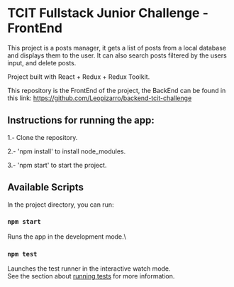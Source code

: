 # TCIT Fullstack Junior Challenge - FrontEnd
This project is a posts manager, it gets a list of posts from a local database and displays them to the user. It can also search posts filtered by
the users input, and delete posts.

Project built with React + Redux + Redux Toolkit.

This repository is the FrontEnd of the project, the BackEnd can be found in this link: https://github.com/Leopizarro/backend-tcit-challenge

## Instructions for running the app:
  1.- Clone the repository.
  
  2.- 'npm install' to install node_modules.
  
  3.- 'npm start' to start the project.

## Available Scripts

In the project directory, you can run:

### `npm start`

Runs the app in the development mode.\


### `npm test`

Launches the test runner in the interactive watch mode.\
See the section about [running tests](https://facebook.github.io/create-react-app/docs/running-tests) for more information.
